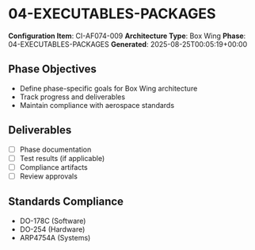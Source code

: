 # 04-EXECUTABLES-PACKAGES

**Configuration Item**: CI-AF074-009
**Architecture Type**: Box Wing
**Phase**: 04-EXECUTABLES-PACKAGES
**Generated**: 2025-08-25T00:05:19+00:00

## Phase Objectives
- Define phase-specific goals for Box Wing architecture
- Track progress and deliverables
- Maintain compliance with aerospace standards

## Deliverables
- [ ] Phase documentation
- [ ] Test results (if applicable)
- [ ] Compliance artifacts
- [ ] Review approvals

## Standards Compliance
- DO-178C (Software)
- DO-254 (Hardware)
- ARP4754A (Systems)
